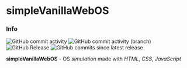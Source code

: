 # simpleVanillaWebOS

### Info
![GitHub commit activity](https://img.shields.io/github/commit-activity/m/IGOREK-Belarus/simpleVanillaWebOS)
![GitHub commit activity (branch)](https://img.shields.io/github/commit-activity/w/IGOREK-Belarus/simpleVanillaWebOS/dev?label=commit%20activity%20(Dev%20branch))
![GitHub Release](https://img.shields.io/github/v/release/IGOREK-Belarus/simpleVanillaWebOS)
![GitHub commits since latest release](https://img.shields.io/github/commits-since/IGOREK-Belarus/simpleVanillaWebOS/latest)

**simpleVanillaWebOS** - OS *simulation* made with *HTML*, *CSS*, *JavaScript*
